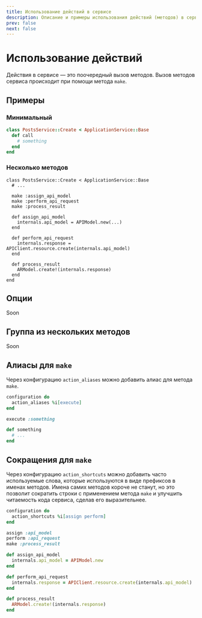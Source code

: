 ```yaml
---
title: Использование действий в сервисе
description: Описание и примеры использования действий (методов) в сервисе
prev: false
next: false
---
```


# Использование действий

Действия в сервисе — это поочередный вызов методов.
Вызов методов сервиса происходит при помощи метода `make`.

## Примеры

### Минимальный

```ruby
class PostsService::Create < ApplicationService::Base
  def call
    # something
  end
end
```

### Несколько методов

```ruby{4-6,8,12,16}
class PostsService::Create < ApplicationService::Base
  # ...

  make :assign_api_model
  make :perform_api_request
  make :process_result

  def assign_api_model
    internals.api_model = APIModel.new(...)
  end

  def perform_api_request
    internals.response = APIClient.resource.create(internals.api_model)
  end

  def process_result
    ARModel.create!(internals.response)
  end
end
```

## Опции

Soon

## Группа из нескольких методов

Soon

## Алиасы для `make`

Через конфигурацию `action_aliases` можно добавить алиас для метода `make`.

```ruby {2,5}
configuration do
  action_aliases %i[execute]
end

execute :something

def something
  # ...
end
```

## Сокращения для `make`

Через конфигурацию `action_shortcuts` можно добавить часто используемые слова, которые используются в виде префиксов в именах методов.
Имена самих методов короче не станут, но это позволит сократить строки с применением метода `make` и улучшить читаемость кода сервиса, сделав его выразительнее.

```ruby {2,5,6,9,13}
configuration do
  action_shortcuts %i[assign perform]
end

assign :api_model
perform :api_request
make :process_result

def assign_api_model
  internals.api_model = APIModel.new
end

def perform_api_request
  internals.response = APIClient.resource.create(internals.api_model)
end

def process_result
  ARModel.create!(internals.response)
end
```
